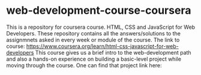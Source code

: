 # web-development-course-coursera
This is a repository for coursera course. HTML, CSS and JavaScript for Web Developers.
These repository contains all the answers/solutions to the assignmnets asked in every week or module of the course.
The link to course: https://www.coursera.org/learn/html-css-javascript-for-web-developers
This course gives us a brief intro to the web-development path and also a hands-on experience on building a basic-level project while moving through the course.
One can find that project link here: 
